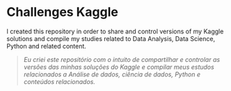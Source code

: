 # Challenges Kaggle
<p>I created this repository in order to share and control versions of my Kaggle solutions and compile my studies related to Data Analysis, Data Science, Python and related content.</p>
<blockquote><i>Eu criei este repositório com o intuito de compartilhar e controlar as versões das minhas soluções do Kaggle e compilar meus estudos relacionados a Análise de dados, ciência de dados, Python e conteúdos relacionados.</i></blockquote>

